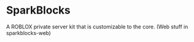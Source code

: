 # SparkBlocks
A ROBLOX private server kit that is customizable to the core. (Web stuff in sparkblocks-web)
